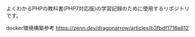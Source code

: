 よくわかるPHPの教科書(PHP7対応版)の学習記録のために使用するリポジトリです。

docker環境構築参考
https://zenn.dev/dragonarrow/articles/b3fbdf1718a812